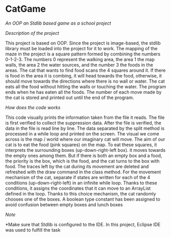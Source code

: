 # CatGame
*An OOP an Stdlib based game as a school project*

*Description of the project*

This project is based on OOP. Since the project is image-based, the stdlib library must be loaded into the project for it to work. 
The mapping of the maze in the project is a square pattern formed by combining the numbers 0-1-2-3. The numbers 0 represent the walking area, the area 1 the map walls, the area 2 the water sources, and the number 3 the foods in the areas. 
The cat that wants to find food scans the 4 squares around it. If there is food in the area it is combing, it will head towards the food, otherwise, it should move towards the directions where there is no wall or water. 
The cat eats all the food without hitting the walls or touching the water. 
The program ends when he has eaten all the foods. The number of each move made by the cat is stored and printed out until the end of the program.

*How does the code works* 

This code visually prints the information taken from the file it reads.
The file is first verified to collect the suppression data.
After the file is verified, the data in the file is read line by line.
The data separated by the split method is processed in a while loop and printed on the screen.
The visual we come across is the map / world where our imaginary cat will move.
The aim of our cat is to eat the food (pink squares) on the map.
To eat these squares, it interprets the surrounding boxes (up-down-right-left box).
it moves towards the empty ones among them.
But if there is both an empty box and a food, the priority is the box, which is the food, and the cat turns to the box with food.
The traces left by the cat during its movement are deleted and refreshed with the draw command in the class method.
For the movement mechanism of the cat, separate if states are written for each of the 4 conditions (up-down-right-left) in an infinite while loop.
Thanks to these conditions, it assigns the coordinates that it can move to an ArrayList defined in the loop.
Thanks to this choice mechanism, the cat randomly chooses one of the boxes.
A boolean type constant has been assigned to avoid confusion between empty boxes and lunch boxes

*Note*

*Make sure that Stdlib is configured to the IDE. In this project, Eclipse IDE was used to fulfill the task
